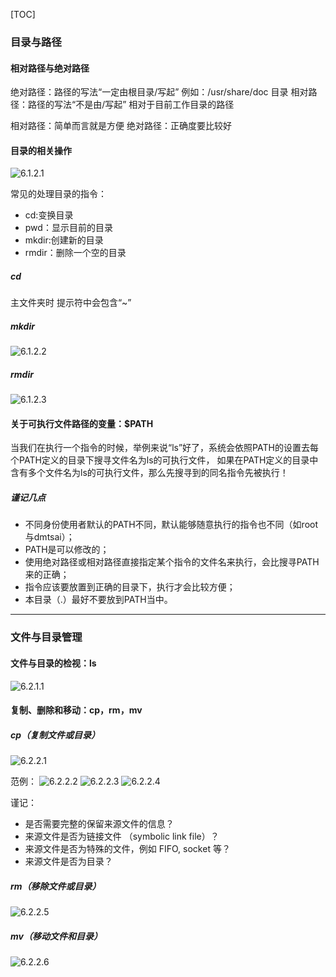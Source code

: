 [TOC]
### 目录与路径

#### 相对路径与绝对路径
绝对路径：路径的写法“一定由根目录/写起” 例如：/usr/share/doc 目录
相对路径：路径的写法“不是由/写起”  相对于目前工作目录的路径


相对路径：简单而言就是方便
绝对路径：正确度要比较好

#### 目录的相关操作
![6.1.2.1](https://github.com/liuhongkang/Linux-Learning/blob/master/images/6-1-2-1.png)

常见的处理目录的指令：
- cd:变换目录
- pwd：显示目前的目录
- mkdir:创建新的目录
- rmdir：删除一个空的目录
##### cd
主文件夹时  提示符中会包含“~”

##### mkdir
![6.1.2.2](https://github.com/liuhongkang/Linux-Learning/blob/master/images/6-1-2-2.png)

##### rmdir
![6.1.2.3](https://github.com/liuhongkang/Linux-Learning/blob/master/images/6-1-2-3.png)


#### 关于可执行文件路径的变量：$PATH
当我们在执行一个指令的时候，举例来说“ls”好了，系统会依照PATH的设置去每个PATH定义的目录下搜寻文件名为ls的可执行文件， 如果在PATH定义的目录中含有多个文件名为ls的可执行文件，那么先搜寻到的同名指令先被执行！

##### 谨记几点
- 不同身份使用者默认的PATH不同，默认能够随意执行的指令也不同（如root与dmtsai）； 
- PATH是可以修改的； 
- 使用绝对路径或相对路径直接指定某个指令的文件名来执行，会比搜寻PATH来的正确； 
- 指令应该要放置到正确的目录下，执行才会比较方便； 
- 本目录（.）最好不要放到PATH当中。
***
### 文件与目录管理
#### 文件与目录的检视：ls
![6.2.1.1](https://github.com/liuhongkang/Linux-Learning/blob/master/images/6-2-1-1.png)

#### 复制、删除和移动：cp，rm，mv

##### cp（复制文件或目录）
![6.2.2.1](https://github.com/liuhongkang/Linux-Learning/blob/master/images/6-2-2-1.png)

范例：
![6.2.2.2](https://github.com/liuhongkang/Linux-Learning/blob/master/images/6-2-2-2.png)
![6.2.2.3](https://github.com/liuhongkang/Linux-Learning/blob/master/images/6-2-2-3.png)
![6.2.2.4](https://github.com/liuhongkang/Linux-Learning/blob/master/images/6-2-2-4.png)

谨记：
- 是否需要完整的保留来源文件的信息？ 
- 来源文件是否为链接文件 （symbolic link file）？ 
- 来源文件是否为特殊的文件，例如 FIFO, socket 等？ 
- 来源文件是否为目录？


##### rm（移除文件或目录）
![6.2.2.5](https://github.com/liuhongkang/Linux-Learning/blob/master/images/6-2-2-5.png)


##### mv（移动文件和目录）
![6.2.2.6](https://github.com/liuhongkang/Linux-Learning/blob/master/images/6-2-2-6.png)
